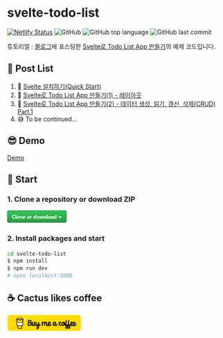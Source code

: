 # svelte-todo-list

[![Netlify Status](https://api.netlify.com/api/v1/badges/d898fdc9-6410-4e52-9497-4e81cb9d1ce0/deploy-status)](https://app.netlify.com/sites/svelte-todo-list-demo/deploys)
![GitHub](https://img.shields.io/github/license/soulcactus/svelte-todo-list)
![GitHub top language](https://img.shields.io/github/languages/top/soulcactus/svelte-todo-list)
![GitHub last commit](https://img.shields.io/github/last-commit/soulcactus/svelte-todo-list)

튜토리얼 : [블로그](https://soulcactus.netlify.com/)에 포스팅한 [Svelte로 Todo List App 만들기](https://soulcactus.netlify.com/svelte/todo-list-1/)의 예제 코드입니다.

## 🌵 Post List

1. 📁 [Svelte 설치하기(Quick Start)](https://soulcactus.netlify.com/svelte/start-svelte/)
2. 🎨 [Svelte로 Todo List App 만들기(1) - 레이아웃](https://soulcactus.netlify.com/svelte/todo-list-1/)
3. 💎 [Svelte로 Todo List App 만들기(2) - 데이터 생성, 읽기, 갱신, 삭제(CRUD) Part.1](https://soulcactus.netlify.com/svelte/todo-list-2/)
4. 😅 To be continued...

## 😎 Demo

[Demo](https://svelte-todo-list-demo.netlify.com/)

## 🏃 Start

### 1. Clone a repository or download ZIP

[![](./src/images/github-button.png)](https://github.com/soulcactus/svelte-todo-list)

### 2. Install packages and start

```sh
cd svelte-todo-list
$ npm install
$ npm run dev
# open localhost:5000
```

## ☕ Cactus likes coffee

[![](./src/images/buy-me-a-coffee.png)](https://www.buymeacoffee.com/soulcactus)
